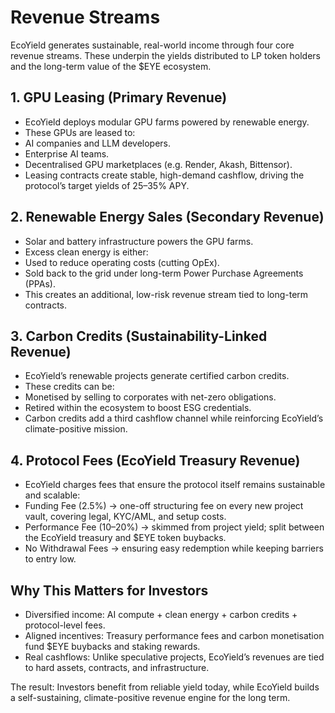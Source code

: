 # Revenue Streams

EcoYield generates sustainable, real-world income through four core
revenue streams. These underpin the yields distributed to LP token
holders and the long-term value of the $EYE ecosystem.

## 1. GPU Leasing (Primary Revenue)

- EcoYield deploys modular GPU farms powered by renewable energy.
- These GPUs are leased to:
- AI companies and LLM developers.
- Enterprise AI teams.
- Decentralised GPU marketplaces (e.g. Render, Akash, Bittensor).
- Leasing contracts create stable, high-demand cashflow, driving the
protocol’s target yields of 25–35% APY.

## 2. Renewable Energy Sales (Secondary Revenue)

- Solar and battery infrastructure powers the GPU farms.
- Excess clean energy is either:
- Used to reduce operating costs (cutting OpEx).
- Sold back to the grid under long-term Power Purchase Agreements
(PPAs).
- This creates an additional, low-risk revenue stream tied to long-term
contracts.

## 3. Carbon Credits (Sustainability-Linked Revenue)

- EcoYield’s renewable projects generate certified carbon credits.
- These credits can be:
- Monetised by selling to corporates with net-zero obligations.
- Retired within the ecosystem to boost ESG credentials.
- Carbon credits add a third cashflow channel while reinforcing
EcoYield’s climate-positive mission.

## 4. Protocol Fees (EcoYield Treasury Revenue)

- EcoYield charges fees that ensure the protocol itself remains
sustainable and scalable:
- Funding Fee (2.5%) → one-off structuring fee on every new project
vault, covering legal, KYC/AML, and setup costs.
- Performance Fee (10–20%) → skimmed from project yield; split between
the EcoYield treasury and $EYE token buybacks.
- No Withdrawal Fees → ensuring easy redemption while keeping barriers
to entry low.

## Why This Matters for Investors

- Diversified income: AI compute + clean energy + carbon credits +
protocol-level fees.
- Aligned incentives: Treasury performance fees and carbon monetisation
fund $EYE buybacks and staking rewards.
- Real cashflows: Unlike speculative projects, EcoYield’s revenues are
tied to hard assets, contracts, and infrastructure.

The result: Investors benefit from reliable yield today, while
EcoYield builds a self-sustaining, climate-positive revenue engine for
the long term.
